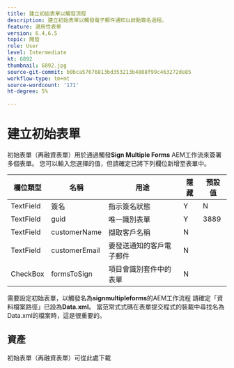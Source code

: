 ```yaml
---
title: 建立初始表單以觸發流程
description: 建立初始表單以觸發電子郵件通知以啟動簽名過程。
feature: 適用性表單
version: 6.4,6.5
topic: 開發
role: User
level: Intermediate
kt: 6892
thumbnail: 6892.jpg
source-git-commit: b0bca57676813bd353213b4808f99c463272de85
workflow-type: tm+mt
source-wordcount: '171'
ht-degree: 5%

---
```



# 建立初始表單

初始表單（再融資表單）用於通過觸發&#x200B;**Sign Multiple Forms** AEM工作流來簽署多個表單。 您可以輸入您選擇的值，但請確定已將下列欄位新增至表單中。

| 欄位類型 | 名稱 | 用途 | 隱藏 | 預設值 |
| ------------------------|---------------------------------------|--------------------|--------|----------------- |
| TextField | 簽名 | 指示簽名狀態 | Y | N |
| TextField | guid | 唯一識別表單 | Y | 3889 |
| TextField | customerName | 擷取客戶名稱 | N |
| TextField | customerEmail | 要發送通知的客戶電子郵件 | N |
| CheckBox | formsToSign | 項目會識別套件中的表單 | N |

需要設定初始表單，以觸發名為&#x200B;**signmultipleforms**的AEM工作流程
請確定「資料檔案路徑」已設為**Data.xml**。 當范常式式碼在表單提交程式的裝載中尋找名為Data.xml的檔案時，這是很重要的。

## 資產

初始表單（再融資表單）可從此處下載[](assets/refinance-form.zip)





